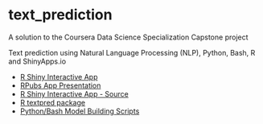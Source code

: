 # text_prediction
A solution to the Coursera Data Science Specialization Capstone project 

Text prediction using Natural Language Processing (NLP), Python, Bash, R and ShinyApps.io

* [R Shiny Interactive App](https://josh-morel.shinyapps.io/text_prediction/)
* [RPubs App Presentation](http://rpubs.com/kitjosh1050/text_prediction/)
* [R Shiny Interactive App - Source](https://github.com/joshmorel/text_prediction/tree/master/r/shiny)
* [R textpred package](https://github.com/joshmorel/text_prediction/tree/master/r/textpred)
* [Python/Bash Model Building Scripts](https://github.com/joshmorel/text_prediction/tree/master/stupid_backoff)
